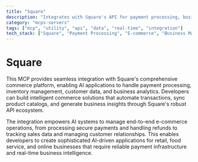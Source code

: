 ```yaml
---
title: "Square"
description: "Integrates with Square's API for payment processing, business management, and e-commerce operations in AI applications."
category: "mcps-servers"
tags: ["mcp", "utility", "api", "data", "real-time", "integration"]
tech_stack: ["Square", "Payment Processing", "E-commerce", "Business Management", "REST APIs"]
---
```


# Square

This MCP provides seamless integration with Square's comprehensive commerce platform, enabling AI applications to handle payment processing, inventory management, customer data, and business analytics. Developers can build intelligent commerce solutions that automate transactions, sync product catalogs, and generate business insights through Square's robust API ecosystem.

The integration empowers AI systems to manage end-to-end e-commerce operations, from processing secure payments and handling refunds to tracking sales data and managing customer relationships. This enables developers to create sophisticated AI-driven applications for retail, food service, and online businesses that require reliable payment infrastructure and real-time business intelligence.

